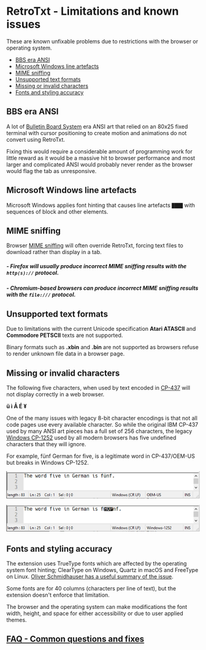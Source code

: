 # RetroTxt - Limitations and known issues

These are known unfixable problems due to restrictions with the browser or operating system.

- [BBS era ANSI](#bbs)
- [Microsoft Windows line artefacts](#artefacts)
- [MIME sniffing](#mime)
- [Unsupported text formats](#unsupported)
- [Missing or invalid characters](#invalid)
- [Fonts and styling accuracy](#fonts)

<a id="bbs"></a>

## BBS era ANSI

A lot of [Bulletin Board System](https://spectrum.ieee.org/tech-history/cyberspace/social-medias-dialup-ancestor-the-bulletin-board-system) era ANSI art that relied on an 80x25 fixed terminal with cursor positioning to create motion and animations do not convert using RetroTxt.

Fixing this would require a considerable amount of programming work for little reward as it would be a massive hit to browser performance and most larger and complicated ANSI would probably never render as the browser would flag the tab as unresponsive.

<a id="artefacts"></a>

## Microsoft Windows line artefacts

Microsoft Windows applies font hinting that causes line artefacts `████` with sequences of block and other elements.

<a id="mime"></a>

## MIME sniffing

Browser [MIME sniffing](https://en.wikipedia.org/wiki/Content_sniffing) will often override RetroTxt, forcing text files to download rather than display in a tab.

##### - Firefox will usually produce incorrect MIME sniffing results with the `http(s)://` protocol.

##### - Chromium-based browsers can produce incorrect MIME sniffing results with the `file:///` protocol.

<a id="unsupported"></a>

## Unsupported text formats

Due to limitations with the current Unicode specification **Atari ATASCII** and **Commodore PETSCII** texts are not supported.

Binary formats such as **.xbin** and **.bin** are not supported as browsers refuse to render unknown file data in a browser page.

<a id="invalid"></a>

## Missing or invalid characters

The following five characters, when used by text encoded in [CP-437](https://en.wikipedia.org/wiki/Code_page_437) will not display correctly in a web browser.

**ü ì Å É ¥**

One of the many issues with legacy 8-bit character encodings is that not all code pages use every available character. So while the original IBM CP-437 used by many ANSI art pieces has a full set of 256 characters, the legacy [Windows CP-1252](https://en.wikipedia.org/wiki/Windows-1252) used by all modern browsers has five undefined characters that they will ignore.

For example, fünf German for five, is a legitimate word in CP-437/OEM-US but breaks in Windows CP-1252.

![fünf viewed as CP-437/OEM-US](assets/funf_1.png)

![fünf viewed as Windows-1252](assets/funf_2.png)

<a id="fonts"></a>

## Fonts and styling accuracy

The extension uses TrueType fonts which are affected by the operating system font hinting; ClearType on Windows, Quartz in macOS and FreeType on Linux. [Oliver Schmidhauser has a useful summary of the issue](https://glow.li/technology/2016/7/15/using-pixel-fonts-in-a-browser-without-font-smoothing/).

Some fonts are for 40 columns (characters per line of text), but the extension doesn't enforce that limitation.

The browser and the operating system can make modifications the font width, height, and space for either accessibility or due to user applied themes.

## [FAQ - Common questions and fixes](SUPPORT)
